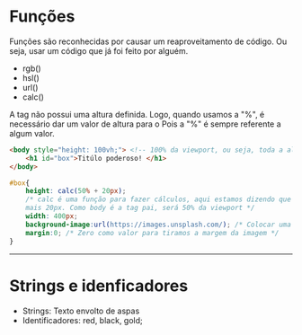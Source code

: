 # Funções 
Funções são reconhecidas por causar um reaproveitamento de código. 
Ou seja, usar um código que já foi feito por alguém. 
* rgb()
* hsl()
* url()
* calc()

A tag <body> não possui uma altura definida.
Logo, quando usamos a "%", é necessário dar um valor de altura para o <body>
Pois a "%" é sempre referente a algum valor. 

```HTML 
<body style="height: 100vh;"> <!-- 100% da viewport, ou seja, toda a altura da parte vísivel da página -->
    <h1 id="box">Titúlo poderoso! </h1>
</body>
```

```CSS
#box{ 
    height: calc(50% + 20px); 
    /* calc é uma função para fazer cálculos, aqui estamos dizendo que será pego 50% da altura do height e somar
    mais 20px. Como body é a tag pai, será 50% da viewport */  
    width: 400px; 
    background-image:url(https://images.unsplash.com/); /* Colocar uma imagem como background */
    margin:0; /* Zero como valor para tiramos a margem da imagem */ 
} 
```
________________________________________________________________________________________________________________
# Strings e idenficadores 

* Strings: Texto envolto de aspas 
* Identificadores: red, black, gold;

